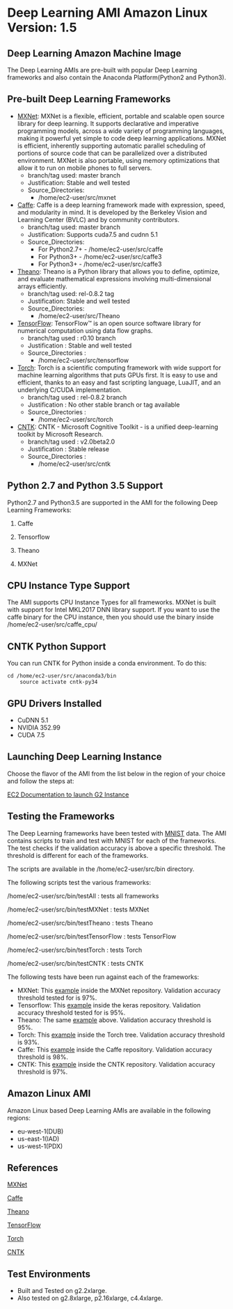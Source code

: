 # Deep Learning AMI Amazon Linux Version: 1\.5<a name="AML1_5"></a>

## Deep Learning Amazon Machine Image<a name="dplami-1"></a>

The Deep Learning AMIs are pre\-built with popular Deep Learning frameworks and also contain the Anaconda Platform\(Python2 and Python3\)\.

## Pre\-built Deep Learning Frameworks<a name="pdlf-1"></a>
+ [MXNet](http://mxnet.io/): MXNet is a flexible, efficient, portable and scalable open source library for deep learning\. It supports declarative and imperative programming models, across a wide variety of programming languages, making it powerful yet simple to code deep learning applications\. MXNet is efficient, inherently supporting automatic parallel scheduling of portions of source code that can be parallelized over a distributed environment\. MXNet is also portable, using memory optimizations that allow it to run on mobile phones to full servers\.
  + branch/tag used: master branch
  + Justification: Stable and well tested
  + Source\_Directories: 
    + /home/ec2\-user/src/mxnet
+ [Caffe](http://caffe.berkeleyvision.org/): Caffe is a deep learning framework made with expression, speed, and modularity in mind\. It is developed by the Berkeley Vision and Learning Center \(BVLC\) and by community contributors\.
  + branch/tag used: master branch
  + Justification: Supports cuda7\.5 and cudnn 5\.1
  + Source\_Directories: 
    + For Python2\.7\+ \- /home/ec2\-user/src/caffe
    + For Python3\+ \- /home/ec2\-user/src/caffe3
    + For Python3\+ \- /home/ec2\-user/src/caffe3
+ [Theano](http://deeplearning.net/software/theano/): Theano is a Python library that allows you to define, optimize, and evaluate mathematical expressions involving multi\-dimensional arrays efficiently\.
  + branch/tag used: rel\-0\.8\.2 tag
  + Justification: Stable and well tested
  + Source\_Directories: 
    + /home/ec2\-user/src/Theano
+ [TensorFlow](https://www.tensorflow.org/): TensorFlow™ is an open source software library for numerical computation using data flow graphs\.
  + branch/tag used : r0\.10 branch
  + Justification : Stable and well tested
  + Source\_Directories : 
    + /home/ec2\-user/src/tensorflow
+ [Torch](http://torch.ch/): Torch is a scientific computing framework with wide support for machine learning algorithms that puts GPUs first\. It is easy to use and efficient, thanks to an easy and fast scripting language, LuaJIT, and an underlying C/CUDA implementation\.
  + branch/tag used : rel\-0\.8\.2 branch
  + Justification : No other stable branch or tag available
  + Source\_Directories : 
    + /home/ec2\-user/src/torch
+ [CNTK](https://github.com/Microsoft/CNTK/): CNTK \- Microsoft Cognitive Toolkit \- is a unified deep\-learning toolkit by Microsoft Research\.
  + branch/tag used : v2\.0beta2\.0
  + Justification : Stable release
  + Source\_Directories : 
    + /home/ec2\-user/src/cntk

## Python 2\.7 and Python 3\.5 Support<a name="pythonsupport-1"></a>

Python2\.7 and Python3\.5 are supported in the AMI for the following Deep Learning Frameworks:

1. Caffe

1. Tensorflow

1. Theano

1. MXNet

## CPU Instance Type Support<a name="cpu-instance-1"></a>

The AMI supports CPU Instance Types for all frameworks\. MXNet is built with support for Intel MKL2017 DNN library support\. If you want to use the caffe binary for the CPU instance, then you should use the binary inside /home/ec2\-user/src/caffe\_cpu/

## CNTK Python Support<a name="cntk-pythonsupport-1"></a>

You can run CNTK for Python inside a conda environment\. To do this:

```
cd /home/ec2-user/src/anaconda3/bin
    source activate cntk-py34
```

## GPU Drivers Installed<a name="gpu-drivers-1"></a>
+ CuDNN 5\.1
+ NVIDIA 352\.99
+ CUDA 7\.5

## Launching Deep Learning Instance<a name="launching-dl-1"></a>

Choose the flavor of the AMI from the list below in the region of your choice and follow the steps at:

[EC2 Documentation to launch G2 Instance](https://docs.aws.amazon.com/AWSEC2/latest/UserGuide/launching-instance.html)

## Testing the Frameworks<a name="testing-frameworks-1"></a>

The Deep Learning frameworks have been tested with [MNIST](http://yann.lecun.com/exdb/mnist/) data\. The AMI contains scripts to train and test with MNIST for each of the frameworks\. The test checks if the validation accuracy is above a specific threshold\. The threshold is different for each of the frameworks\.

The scripts are available in the /home/ec2\-user/src/bin directory\.

The following scripts test the various frameworks:

/home/ec2\-user/src/bin/testAll : tests all frameworks

/home/ec2\-user/src/bin/testMXNet : tests MXNet

/home/ec2\-user/src/bin/testTheano : tests Theano

/home/ec2\-user/src/bin/testTensorFlow : tests TensorFlow

/home/ec2\-user/src/bin/testTorch : tests Torch

/home/ec2\-user/src/bin/testCNTK : tests CNTK

The following tests have been run against each of the frameworks:
+ MXNet: This [example](https://github.com/dmlc/mxnet/blob/master/example/image-classification/train_mnist.py) inside the MXNet repository\. Validation accuracy threshold tested for is 97%\.
+ Tensorflow: This [example](https://github.com/fchollet/keras/blob/master/examples/mnist_cnn.py) inside the keras repository\. Validation accuracy threshold tested for is 95%\.
+ Theano: The same [example](https://github.com/fchollet/keras/blob/master/examples/mnist_cnn.py) above\. Validation accuracy threshold is 95%\.
+ Torch: This [example](https://github.com/torch/demos/blob/master/train-a-digit-classifier/train-on-mnist.lua) inside the Torch tree\. Validation accuracy threshold is 93%\.
+ Caffe: This [example](https://github.com/BVLC/caffe/blob/master/examples/mnist/train_lenet.sh) inside the Caffe repository\. Validation accuracy threshold is 98%\.
+ CNTK: This [example](https://github.com/Microsoft/CNTK/blob/master/Examples/Image/GettingStarted/03_OneConvDropout.cntk) inside the CNTK repository\. Validation accuracy threshold is 97%\.

## Amazon Linux AMI<a name="amazonlinuxami-1"></a>

Amazon Linux based Deep Learning AMIs are available in the following regions:
+ eu\-west\-1\(DUB\)
+ us\-east\-1\(IAD\)
+ us\-west\-1\(PDX\)

## References<a name="references-1"></a>

[MXNet](http://mxnet.io/)

[Caffe](http://caffe.berkeleyvision.org/)

[Theano](http://deeplearning.net/software/theano/)

[TensorFlow](https://www.tensorflow.org/)

[Torch](http://torch.ch/)

[CNTK](https://github.com/Microsoft/CNTK)

## Test Environments<a name="test-environments-1"></a>
+ Built and Tested on g2\.2xlarge\.
+ Also tested on g2\.8xlarge, p2\.16xlarge, c4\.4xlarge\.